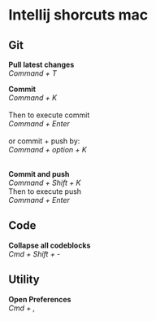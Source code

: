 # Intellij shorcuts mac

## Git
<b>Pull latest changes</b><br>
<i>Command + T</i>

<b> Commit</b><br>
<i> Command + K</i><br><br>
Then to execute commit<br>
<i>Command + Enter</i><br><br>
or commit + push by:<br>
<i>Command + option + K</i><br><br>

<b> Commit and push</b><br>
<i> Command + Shift + K </i><br>
Then to execute push <br>
<i>Command + Enter</i> <br>

## Code 
<b>Collapse all codeblocks</b><br>
<i>Cmd + Shift + -</i><br>



## Utility
<b>Open Preferences</b><br>
<i>Cmd + ,</i>
